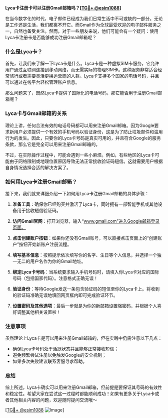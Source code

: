 **Lyca卡注册卡可以注册Gmail邮箱吗？[[TG💪+ @esim1088](https://t.me/s/esim1088)]**

在当今数字化的时代，电子邮件已经成为我们日常生活中不可或缺的一部分。无论是工作还是生活，我们都离不开它。而Gmail作为全球最受欢迎的电子邮件服务之一，自然也备受关注。然而，对于一些朋友来说，他们可能会有一个疑问：使用Lyca卡注册卡是否能够成功注册Gmail邮箱呢？

### 什么是Lyca卡？

首先，让我们来了解一下Lyca卡是什么。Lyca卡是一种虚拟SIM卡服务，它允许用户通过互联网连接到移动网络，而无需实际的物理SIM卡。这种服务非常适合经常旅行或者需要灵活更换运营商的人群。Lyca卡支持多个国家的电话号码，并且可以通过在线平台轻松管理账户信息。

那么问题来了，既然Lyca卡提供了国际化的电话号码，那它能否用于注册Gmail邮箱呢？

### Lyca卡与Gmail邮箱的关系

理论上讲，任何合法有效的电话号码都可以用来注册Gmail邮箱。因为Google要求新用户必须提供一个有效的手机号码以验证身份，这是为了防止垃圾邮件和滥用行为的发生。因此，只要你的Lyca卡号码是真实可用的，并且符合Google的服务条款，那么它是完全可以用来注册Gmail邮箱的。

不过，在实际操作过程中，可能会遇到一些小麻烦。例如，有些地区的Lyca卡可能由于网络限制或地理位置原因导致无法正常接收验证码短信。这就需要用户根据自身情况选择合适的解决方案了。

### 如何用Lyca卡注册Gmail邮箱？

接下来，我们就来详细介绍一下如何用Lyca卡注册Gmail邮箱的具体步骤：

1. **准备工具**：确保你已经购买并激活了Lyca卡，同时拥有一部智能手机或其他设备用于接收短信验证码。
   
2. **访问Gmail官网**：打开浏览器，输入“www.gmail.com”进入Google邮箱登录页面。

3. **点击创建账户按钮**：如果你还没有Gmail账号，可以直接点击页面上的“创建账户”按钮开始新账户注册流程。

4. **填写基本信息**：按照提示依次填写你的名字、生日等个人信息，并选择一个独一无二的用户名作为你的Gmail地址。

5. **绑定Lyca卡号码**：当系统要求输入手机号码时，请填入你Lyca卡对应的国际号码（包括国家代码）。注意格式正确无误！

6. **验证身份**：等待Google发送一条包含验证码的短信至你的Lyca卡上。将收到的验证码准确无误地填回网页框内即可完成验证环节。

7. **设置密码及其他选项**：最后一步就是为你的新邮箱设置强密码，并根据个人喜好调整其他相关设置啦！

### 注意事项

虽然理论上Lyca卡是可以用来注册Gmail邮箱的，但在实践中仍需注意以下几点：

- 确保Lyca卡号码处于活跃状态并且能够正常接收短信；
- 避免频繁尝试注册以免触发Google的安全机制；
- 如果多次失败建议联系客服寻求帮助。

### 总结

综上所述，Lyca卡确实可以用来注册Gmail邮箱，但前提是要保证其号码的有效性和稳定性。希望大家在尝试这一过程时都能顺利成功！如果有更多关于Lyca卡或者其他相关内容的问题，欢迎随时提问交流哦～

[[TG💪+ @esim1088](https://t.me/s/esim1088) ![Image](https://i.postimg.cc/4NQfJmqS/Snipaste-2025-05-13-00-14-12.png)]